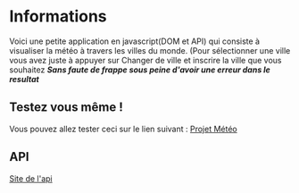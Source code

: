 # Informations

Voici une petite application en javascript(DOM et API) qui consiste à visualiser la météo à travers les villes du monde.
(Pour sélectionner une ville vous avez juste à appuyer sur Changer de ville et inscrire la ville que vous souhaitez  ***Sans faute de frappe sous peine d'avoir une erreur dans le resultat***

## Testez vous même !

Vous pouvez allez tester ceci sur le lien suivant : [Projet Météo](https://moussadev1.github.io/Projet-Meteo/)

## API
[Site de l'api](https://openweathermap.org/api)
